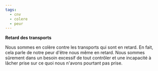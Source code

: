 ```yaml
---
tags:
  - cnv
  - colere
  - peur
---
```


**Retard des transports**

Nous sommes en colère contre les transports qui sont en retard. En fait, cela parle de notre peur d'être nous même en retard. Nous sommes sûrement dans un besoin excessif de tout contrôler et une incapacité à lâcher prise sur ce quoi nous n'avons pourtant pas prise.

